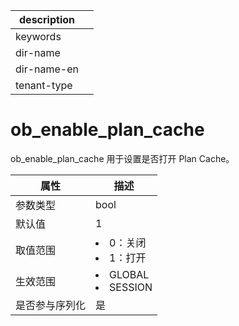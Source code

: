 |description||
|---|---|
|keywords||
|dir-name||
|dir-name-en||
|tenant-type||

# ob_enable_plan_cache

ob_enable_plan_cache 用于设置是否打开 Plan Cache。

| **属性**  |                                                   **描述**                                                   |
|---------|------------------------------------------------------------------------------------------------------------|
| 参数类型    | bool                    |
| 默认值     | 1                       |
| 取值范围    | <li> 0：关闭   <li> 1：打开         |
| 生效范围    | <li> GLOBAL   <li> SESSION    |
| 是否参与序列化 | 是                       |
